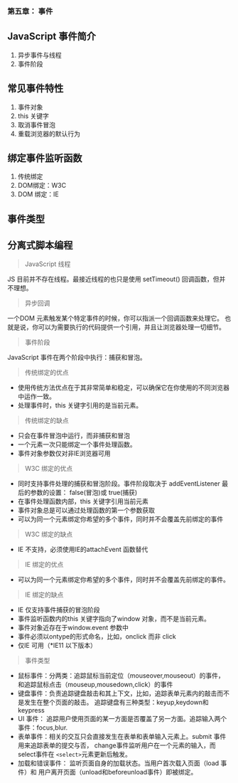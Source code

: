 ### 第五章： 事件

## JavaScript 事件简介

1. 异步事件与线程
2. 事件阶段

## 常见事件特性

1. 事件对象
2. this 关键字
3. 取消事件冒泡
4. 重载浏览器的默认行为

## 绑定事件监听函数

1. 传统绑定
2. DOM绑定：W3C
3. DOM 绑定：IE

## 事件类型

## 分离式脚本编程

> JavaScript 线程

 JS 目前并不存在线程。最接近线程的也只是使用 setTimeout() 回调函数，但并不理想。

> 异步回调 

 一个DOM 元素触发某个特定事件的时候，你可以指派一个回调函数来处理它。
也就是说，你可以为需要执行的代码提供一个引用，并且让浏览器处理一切细节。

> 事件阶段

JavaScript 事件在两个阶段中执行：捕获和冒泡。

> 传统绑定的优点
- 使用传统方法优点在于其非常简单和稳定，可以确保它在你使用的不同浏览器中运作一致。
- 处理事件时，this 关键字引用的是当前元素。

> 传统绑定的缺点
- 只会在事件冒泡中运行，而非捕获和冒泡
- 一个元素一次只能绑定一个事件处理函数。
- 事件对象参数仅对非IE浏览器可用

> W3C 绑定的优点
- 同时支持事件处理的捕获和冒泡阶段。事件阶段取决于 addEventListener 
最后的参数的设置： false(冒泡)或 true(捕获)
- 在事件处理函数内部，this 关键字引用当前元素
- 事件对象总是可以通过处理函数的第一个参数获取
- 可以为同一个元素绑定你希望的多个事件，同时并不会覆盖先前绑定的事件

> W3C 绑定的缺点
- IE 不支持，必须使用IE的attachEvent 函数替代

> IE 绑定的优点
- 可以为同一个元素绑定你希望的多个事件，同时并不会覆盖先前绑定的事件。

> IE 绑定的缺点
- IE 仅支持事件捕获的冒泡阶段
- 事件监听函数内的this 关键字指向了window 对象，而不是当前元素。
- 事件对象近存在于window.event 参数中
- 事件必须以ontype的形式命名，比如，onclick 而非 click
- 仅IE 可用（*IE11 以下版本）

> 事件类型
- 鼠标事件：分两类：追踪鼠标当前定位（mouseover,mouseout）的事件，
和追踪鼠标点击（mouseup,mousedown,click）的事件
- 键盘事件：负责追踪键盘敲击和其上下文，比如，追踪表单元素内的敲击而不是发生在整个页面的敲击。
追踪键盘有三种类型：keyup,keydown和keypress
- UI 事件： 追踪用户使用页面的某一方面是否覆盖了另一方面。追踪输入两个事件：focus,blur.
- 表单事件：相关的交互只会直接发生在表单和表单输入元素上。submit 事件用来追踪表单的提交与否，
change事件监听用户在一个元素的输入，而select事件在 ``` <select> ```元素更新后触发。
- 加载和错误事件： 监听页面自身的加载状态。当用户首次载入页面（load 事件）和
用户离开页面（unload和beforeunload事件）即被绑定。
